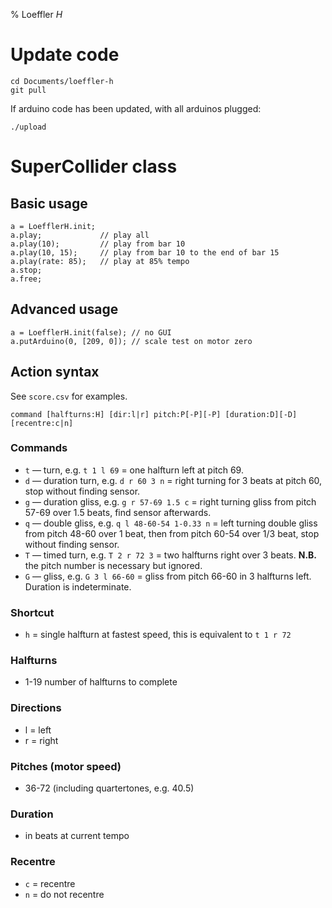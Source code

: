 % Loeffler *H*


# Update code

```
cd Documents/loeffler-h
git pull
```

If arduino code has been updated, with all arduinos plugged:

```
./upload
```

# SuperCollider class

## Basic usage

```
a = LoefflerH.init;
a.play;             // play all
a.play(10);         // play from bar 10
a.play(10, 15);     // play from bar 10 to the end of bar 15
a.play(rate: 85);   // play at 85% tempo
a.stop;
a.free;
```

## Advanced usage

```
a = LoefflerH.init(false); // no GUI
a.putArduino(0, [209, 0]); // scale test on motor zero
```

## Action syntax

See `score.csv` for examples.

```
command [halfturns:H] [dir:l|r] pitch:P[-P][-P] [duration:D][-D] [recentre:c|n]
```

### Commands

- `t` — turn, e.g. `t 1 l 69` =
  one halfturn left at pitch 69.
- `d` — duration turn, e.g. `d r 60 3 n` =
  right turning for 3 beats at pitch 60, stop without finding sensor.
- `g` — duration gliss, e.g. `g r 57-69 1.5 c` =
  right turning gliss from pitch 57-69 over 1.5 beats, find sensor afterwards.
- `q` — double gliss, e.g. `q l 48-60-54 1-0.33 n` =
  left turning double gliss from pitch 48-60 over 1 beat, then from
  pitch 60-54 over 1/3 beat, stop without finding sensor.
- `T` — timed turn, e.g. `T 2 r 72 3` =
  two halfturns right over 3 beats. **N.B.** the pitch number is necessary but ignored.
- `G` — gliss, e.g. `G 3 l 66-60` =
  gliss from pitch 66-60 in 3 halfturns left. Duration is indeterminate.

### Shortcut

- `h` = single halfturn at fastest speed, this is equivalent to `t 1 r 72`

### Halfturns

- 1-19 number of halfturns to complete

### Directions

- l = left
- r = right

### Pitches (motor speed)

- 36-72 (including quartertones, e.g. 40.5)

### Duration

- in beats at current tempo

### Recentre

- `c` = recentre
- `n` = do not recentre
